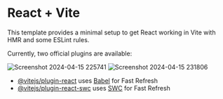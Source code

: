 # React + Vite

This template provides a minimal setup to get React working in Vite with HMR and some ESLint rules.

Currently, two official plugins are available:



![Screenshot 2024-04-15 225741](https://github.com/kumarvvijay059/School-Management-System/assets/109079514/4dd461ac-e186-40ba-bf86-d096f8978a3e)
![Screenshot 2024-04-15 231806](https://github.com/kumarvvijay059/School-Management-System/assets/109079514/3fee923b-7d84-4dac-9c05-b477ac287cf1)







- [@vitejs/plugin-react](https://github.com/vitejs/vite-plugin-react/blob/main/packages/plugin-react/README.md) uses [Babel](https://babeljs.io/) for Fast Refresh
- [@vitejs/plugin-react-swc](https://github.com/vitejs/vite-plugin-react-swc) uses [SWC](https://swc.rs/) for Fast Refresh

